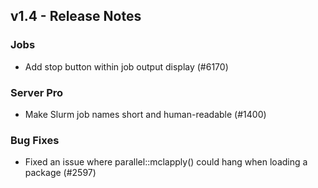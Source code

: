 ## v1.4 - Release Notes

### Jobs

* Add stop button within job output display (#6170)

### Server Pro

* Make Slurm job names short and human-readable (#1400)

### Bug Fixes

* Fixed an issue where parallel::mclapply() could hang when loading a package (#2597)

